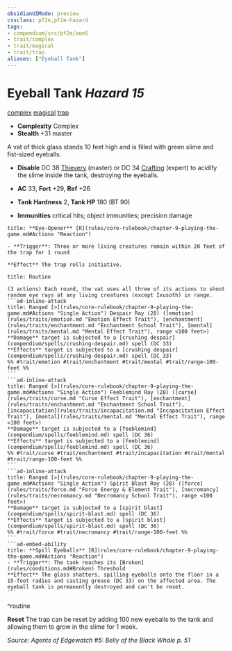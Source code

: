 ```yaml
---
obsidianUIMode: preview
cssclass: pf2e,pf2e-hazard
tags:
- compendium/src/pf2e/aoe5
- trait/complex
- trait/magical
- trait/trap
aliases: ["Eyeball Tank"]
---
```

# Eyeball Tank *Hazard 15*  
[complex](rules/traits/complex.md "Complex Hazard Trait")  [magical](rules/traits/magical.md "Magical Item Trait")  [trap](rules/traits/trap.md "Trap Hazard Trait")  

- **Complexity** Complex
- **Stealth** +31 master  

A vat of thick glass stands 10 feet high and is filled with green slime and fist-sized eyeballs.

- **Disable** DC 38 [Thievery](compendium/skills.md#Thievery) (master) or DC 34 [Crafting](compendium/skills.md#Crafting) (expert) to acidify the slime inside the tank, destroying the eyeballs.  

- **AC** 33, **Fort** +29, **Ref** +26
- **Tank Hardness** 2, **Tank HP** 180 (BT 90)
- **Immunities** critical hits; object immunities; precision damage

```ad-embed-ability
title: **Eye-Opener** [R](rules/core-rulebook/chapter-9-playing-the-game.md#Actions "Reaction")

- **Trigger**: Three or more living creatures remain within 20 feet of the trap for 1 round

**Effect** The trap rolls initiative.
```

````ad-pf2-summary
title: Routine

(3 actions) Each round, the vat uses all three of its actions to shoot random eye rays at any living creatures (except Ixusoth) in range.
```ad-inline-attack
title: Ranged [>](rules/core-rulebook/chapter-9-playing-the-game.md#Actions "Single Action") Despair Ray (28) ([emotion](rules/traits/emotion.md "Emotion Effect Trait"), [enchantment](rules/traits/enchantment.md "Enchantment School Trait"), [mental](rules/traits/mental.md "Mental Effect Trait"), range <100 feet>)
**Damage** target is subjected to a [crushing despair](compendium/spells/crushing-despair.md) spell (DC 33) 
**Effects** target is subjected to a [crushing despair](compendium/spells/crushing-despair.md) spell (DC 33)
%% #trait/emotion #trait/enchantment #trait/mental #trait/range-100-feet %%
```
```ad-inline-attack
title: Ranged [>](rules/core-rulebook/chapter-9-playing-the-game.md#Actions "Single Action") Feeblemind Ray (28) ([curse](rules/traits/curse.md "Curse Effect Trait"), [enchantment](rules/traits/enchantment.md "Enchantment School Trait"), [incapacitation](rules/traits/incapacitation.md "Incapacitation Effect Trait"), [mental](rules/traits/mental.md "Mental Effect Trait"), range <100 feet>)
**Damage** target is subjected to a [feeblemind](compendium/spells/feeblemind.md) spell (DC 36) 
**Effects** target is subjected to a [feeblemind](compendium/spells/feeblemind.md) spell (DC 36)
%% #trait/curse #trait/enchantment #trait/incapacitation #trait/mental #trait/range-100-feet %%
```
```ad-inline-attack
title: Ranged [>](rules/core-rulebook/chapter-9-playing-the-game.md#Actions "Single Action") Spirit Blast Ray (28) ([force](rules/traits/force.md "Force Energy & Element Trait"), [necromancy](rules/traits/necromancy.md "Necromancy School Trait"), range <100 feet>)
**Damage** target is subjected to a [spirit blast](compendium/spells/spirit-blast.md) spell (DC 36) 
**Effects** target is subjected to a [spirit blast](compendium/spells/spirit-blast.md) spell (DC 36)
%% #trait/force #trait/necromancy #trait/range-100-feet %%
```
```ad-embed-ability
title: **Spill Eyeballs** [R](rules/core-rulebook/chapter-9-playing-the-game.md#Actions "Reaction")
- **Trigger**: The tank reaches its [Broken](rules/conditions.md#Broken) Threshold
**Effect** The glass shatters, spilling eyeballs onto the floor in a 15-foot radius and casting grease (DC 33) on the affected area. The eyeball tank is permanently destroyed and can't be reset.
```
````
^routine

**Reset** The trap can be reset by adding 100 new eyeballs to the tank and allowing them to grow in the slime for 1 week.  

*Source: Agents of Edgewatch #5: Belly of the Black Whale p. 51*